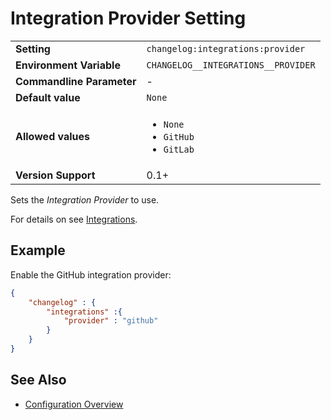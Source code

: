 <!--
  <auto-generated>
    The contents of this file were generated by a tool.
    Any changes to this file will be overwritten.
    To change the content of this file, edit 'integration-provider.md.scriban'
  </auto-generated>
-->
# Integration Provider Setting

<table>
    <tr>
        <td><b>Setting</b></td>
        <td><code>changelog:integrations:provider</code></td>
    </tr>
    <tr>
        <td><b>Environment Variable</b></td>
        <td><code>CHANGELOG__INTEGRATIONS__PROVIDER</code></td>
    </tr>
    <tr>
        <td><b>Commandline Parameter</b></td>
        <td>-</td>
    </tr>
    <tr>
        <td><b>Default value</b></td>
        <td>
            <code>None</code>
        </td>
    </tr>
    <tr>
        <td><b>Allowed values</b></td>
        <td>
            <ul>
                <li><code>None</code></li>
                <li><code>GitHub</code></li>
                <li><code>GitLab</code></li>
            </ul>
        </td>
    </tr>
    <tr>
        <td><b>Version Support</b></td>
        <td>0.1+</td>
    </tr>
</table>

Sets the *Integration Provider* to use.

For details on see [Integrations](../../integrations.md).

## Example

Enable the GitHub integration provider:

```json
{
    "changelog" : {
        "integrations" :{
            "provider" : "github"
        }
    }
}
```

## See Also

- [Configuration Overview](../../configuration.md)

